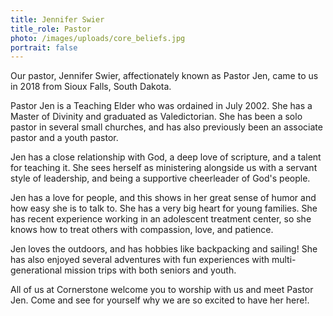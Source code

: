 ```yaml
---
title: Jennifer Swier
title_role: Pastor
photo: /images/uploads/core_beliefs.jpg
portrait: false
---
```

Our pastor, Jennifer Swier, affectionately known as Pastor Jen, came to us in 2018 from Sioux Falls, South Dakota.

Pastor Jen is a Teaching Elder who was ordained in July 2002. She has a Master of Divinity and graduated as Valedictorian. She has been a solo pastor in several small churches, and has also previously been an associate pastor and a youth pastor.

Jen has a close relationship with God, a deep love of scripture, and a talent for teaching it. She sees herself as ministering alongside us with a servant style of leadership, and being a supportive cheerleader of God's people.

Jen has a love for people, and this shows in her great sense of humor and how easy she is to talk to. She has a very big heart for young families. She has recent experience working in an adolescent treatment center, so she knows how to treat others with compassion, love, and patience.

Jen loves the outdoors, and has hobbies like backpacking and sailing! She has also enjoyed several adventures with fun experiences with multi-generational mission trips with both seniors and youth.

All of us at Cornerstone welcome you to worship with us and meet Pastor Jen. Come and see for yourself why we are so excited to have her here!.
